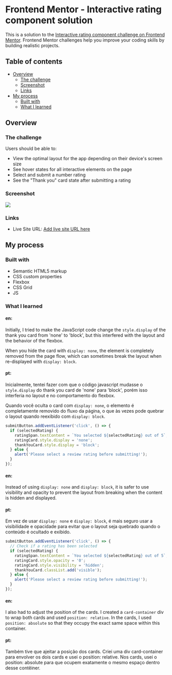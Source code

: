 # Frontend Mentor - Interactive rating component solution

This is a solution to the [Interactive rating component challenge on Frontend Mentor](https://www.frontendmentor.io/challenges/interactive-rating-component-koxpeBUmI). Frontend Mentor challenges help you improve your coding skills by building realistic projects. 

## Table of contents

- [Overview](#overview)
  - [The challenge](#the-challenge)
  - [Screenshot](#screenshot)
  - [Links](#links)
- [My process](#my-process)
  - [Built with](#built-with)
  - [What I learned](#what-i-learned)


## Overview

### The challenge

Users should be able to:

- View the optimal layout for the app depending on their device's screen size
- See hover states for all interactive elements on the page
- Select and submit a number rating
- See the "Thank you" card state after submitting a rating

### Screenshot

![](./screenshot.jpg)


### Links

- Live Site URL: [Add live site URL here](https://your-live-site-url.com)

## My process

### Built with

- Semantic HTML5 markup
- CSS custom properties
- Flexbox
- CSS Grid
- JS

### What I learned

#### en:

Initially, I tried to make the JavaScript code change the `style.display` of the thank you card from 'none' to 'block', but this interfered with the layout and the behavior of the flexbox.

When you hide the card with `display: none`, the element is completely removed from the page flow, which can sometimes break the layout when re-displayed with `display: block`.

#### pt:
Inicialmente, tentei fazer com que o código javascript mudasse o `style.display` do thank you card de 'none' para 'block', porém isso interferia no layout e no comportamento do flexbox.

Quando você oculta o card com `display: none`, o elemento é completamente removido do fluxo da página, o que às vezes pode quebrar o layout quando reexibido com `display: block`.

```js
submitButton.addEventListener('click', () => {
  if (selectedRating) {
    ratingSpan.textContent = `You selected ${selectedRating} out of 5`;
    ratingCard.style.display = 'none';
    thankYouCard.style.display = 'block';
  } else {
    alert('Please select a review rating before submitting!');
  }
});
```
#### en:

Instead of using `display: none` and `display: block`, it is safer to use visibility and opacity to prevent the layout from breaking when the content is hidden and displayed.

#### pt:

Em vez de usar `display: none` e `display: block`, é mais seguro usar a visibilidade e opacidade para evitar que o layout seja quebrado quando o conteúdo é ocultado e exibido.

```js
submitButton.addEventListener('click', () => {
  // Check if a rating has been selected
  if (selectedRating) {
    ratingSpan.textContent = `You selected ${selectedRating} out of 5`;
    ratingCard.style.opacity = '0';
    ratingCard.style.visibility = 'hidden';
    thankYouCard.classList.add('visible');
  } else {
    alert('Please select a review rating before submitting!');
  }
});
```

#### en: 

I also had to adjust the position of the cards. I created a `card-container` div to wrap both cards and used `position: relative`. In the cards, I used `position: absolute` so that they occupy the exact same space within this container.

#### pt:

Também tive que ajeitar a posição dos cards. Criei uma div card-container para envolver os dois cards e usei o position: relative. Nos cards, usei o position: absolute para que ocupem exatamente o mesmo espaço dentro desse contêiner.




